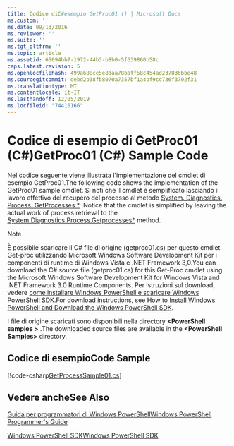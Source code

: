 ```yaml
---
title: Codice diC#esempio GetProc01 () | Microsoft Docs
ms.custom: ''
ms.date: 09/13/2016
ms.reviewer: ''
ms.suite: ''
ms.tgt_pltfrm: ''
ms.topic: article
ms.assetid: 65094bb7-1972-44b3-b8b0-5f639860b58c
caps.latest.revision: 5
ms.openlocfilehash: 499a688ce5e8daa78baff58c454ad237836bbe48
ms.sourcegitcommit: debd2b38fb8070a7357bf1a4bf9cc736f3702f31
ms.translationtype: MT
ms.contentlocale: it-IT
ms.lasthandoff: 12/05/2019
ms.locfileid: "74416166"
---
```

# <a name="getproc01-c-sample-code"></a><span data-ttu-id="816e2-102">Codice di esempio di GetProc01 (C#)</span><span class="sxs-lookup"><span data-stu-id="816e2-102">GetProc01 (C#) Sample Code</span></span>

<span data-ttu-id="816e2-103">Nel codice seguente viene illustrata l'implementazione del cmdlet di esempio GetProc01.</span><span class="sxs-lookup"><span data-stu-id="816e2-103">The following code shows the implementation of the GetProc01 sample cmdlet.</span></span> <span data-ttu-id="816e2-104">Si noti che il cmdlet è semplificato lasciando il lavoro effettivo del recupero del processo al metodo [System. Diagnostics. Process. GetProcesses \*](/dotnet/api/System.Diagnostics.Process.GetProcesses) .</span><span class="sxs-lookup"><span data-stu-id="816e2-104">Notice that the cmdlet is simplified by leaving the actual work of process retrieval to the [System.Diagnostics.Process.Getprocesses\*](/dotnet/api/System.Diagnostics.Process.GetProcesses) method.</span></span>

> [!NOTE]
> <span data-ttu-id="816e2-105">È possibile scaricare il C# file di origine (getproc01.cs) per questo cmdlet Get-proc utilizzando Microsoft Windows Software Development Kit per i componenti di runtime di Windows Vista e .NET Framework 3,0.</span><span class="sxs-lookup"><span data-stu-id="816e2-105">You can download the C# source file (getproc01.cs) for this Get-Proc cmdlet using the Microsoft Windows Software Development Kit for Windows Vista and .NET Framework 3.0 Runtime Components.</span></span> <span data-ttu-id="816e2-106">Per istruzioni sul download, vedere [come installare Windows PowerShell e scaricare Windows PowerShell SDK](/powershell/scripting/developer/installing-the-windows-powershell-sdk).</span><span class="sxs-lookup"><span data-stu-id="816e2-106">For download instructions, see [How to Install Windows PowerShell and Download the Windows PowerShell SDK](/powershell/scripting/developer/installing-the-windows-powershell-sdk).</span></span>
>
> <span data-ttu-id="816e2-107">I file di origine scaricati sono disponibili nella directory **\<PowerShell samples >** .</span><span class="sxs-lookup"><span data-stu-id="816e2-107">The downloaded source files are available in the **\<PowerShell Samples>** directory.</span></span>

## <a name="code-sample"></a><span data-ttu-id="816e2-108">Codice di esempio</span><span class="sxs-lookup"><span data-stu-id="816e2-108">Code Sample</span></span>

[!code-csharp[GetProcessSample01.cs](../../../../powershell-sdk-samples/SDK-2.0/csharp/GetProcessSample01/GetProcessSample01.cs#L11-L126 "GetProcessSample01.cs")]

## <a name="see-also"></a><span data-ttu-id="816e2-109">Vedere anche</span><span class="sxs-lookup"><span data-stu-id="816e2-109">See Also</span></span>

[<span data-ttu-id="816e2-110">Guida per programmatori di Windows PowerShell</span><span class="sxs-lookup"><span data-stu-id="816e2-110">Windows PowerShell Programmer's Guide</span></span>](./windows-powershell-programmer-s-guide.md)

[<span data-ttu-id="816e2-111">Windows PowerShell SDK</span><span class="sxs-lookup"><span data-stu-id="816e2-111">Windows PowerShell SDK</span></span>](../windows-powershell-reference.md)

